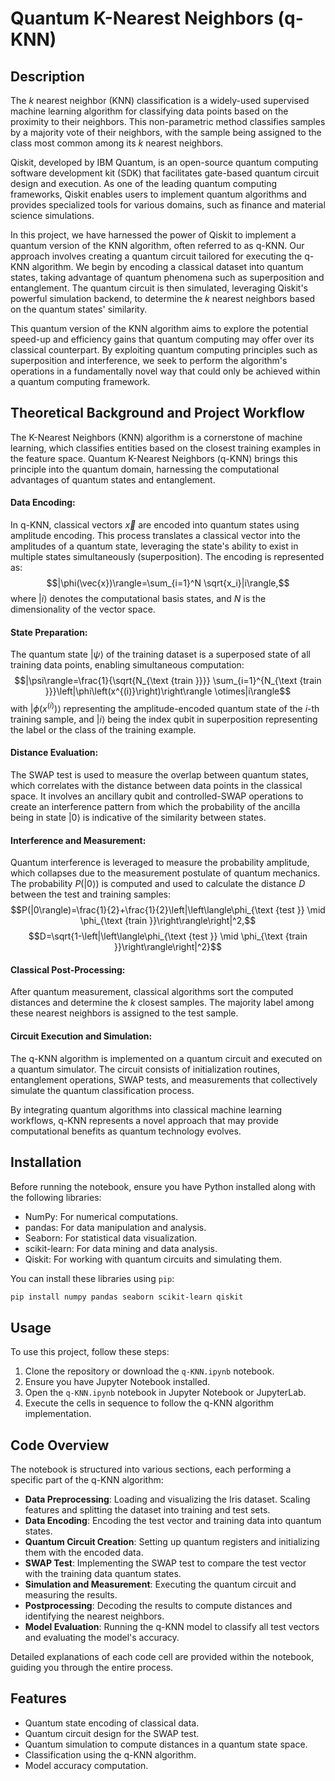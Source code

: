 
# Quantum K-Nearest Neighbors (q-KNN)

## Description
The $k$ nearest neighbor (KNN) classification is a widely-used supervised machine learning algorithm for classifying data points based on the proximity to their neighbors. This non-parametric method classifies samples by a majority vote of their neighbors, with the sample being assigned to the class most common among its $k$ nearest neighbors.

Qiskit, developed by IBM Quantum, is an open-source quantum computing software development kit (SDK) that facilitates gate-based quantum circuit design and execution. As one of the leading quantum computing frameworks, Qiskit enables users to implement quantum algorithms and provides specialized tools for various domains, such as finance and material science simulations.

In this project, we have harnessed the power of Qiskit to implement a quantum version of the KNN algorithm, often referred to as q-KNN. Our approach involves creating a quantum circuit tailored for executing the q-KNN algorithm. We begin by encoding a classical dataset into quantum states, taking advantage of quantum phenomena such as superposition and entanglement. The quantum circuit is then simulated, leveraging Qiskit's powerful simulation backend, to determine the $k$ nearest neighbors based on the quantum states' similarity.

This quantum version of the KNN algorithm aims to explore the potential speed-up and efficiency gains that quantum computing may offer over its classical counterpart. By exploiting quantum computing principles such as superposition and interference, we seek to perform the algorithm's operations in a fundamentally novel way that could only be achieved within a quantum computing framework.

## Theoretical Background and Project Workflow
The K-Nearest Neighbors (KNN) algorithm is a cornerstone of machine learning, which classifies entities based on the closest training examples in the feature space. Quantum K-Nearest Neighbors (q-KNN) brings this principle into the quantum domain, harnessing the computational advantages of quantum states and entanglement.

#### Data Encoding:

In q-KNN, classical vectors $\vec{x}$ are encoded into quantum states using amplitude encoding. This process translates a classical vector into the amplitudes of a quantum state, leveraging the state's ability to exist in multiple states simultaneously (superposition). The encoding is represented as:
$$|\phi(\vec{x})\rangle=\sum_{i=1}^N \sqrt{x_i}|i\rangle,$$
where $|i\rangle$ denotes the computational basis states, and $N$ is the dimensionality of the vector space.

#### State Preparation:

The quantum state $|\psi\rangle$ of the training dataset is a superposed state of all training data points, enabling simultaneous computation:
$$|\psi\rangle=\frac{1}{\sqrt{N_{\text {train }}}} \sum_{i=1}^{N_{\text {train }}}\left|\phi\left(x^{(i)}\right)\right\rangle \otimes|i\rangle$$
with $\left|\phi\left(x^{(i)}\right)\right\rangle$ representing the amplitude-encoded quantum state of the $i$-th training sample, and $|i\rangle$ being the index qubit in superposition representing the label or the class of the training example.

#### Distance Evaluation:

The SWAP test is used to measure the overlap between quantum states, which correlates with the distance between data points in the classical space. It involves an ancillary qubit and controlled-SWAP operations to create an interference pattern from which the probability of the ancilla being in state $|0\rangle$ is indicative of the similarity between states.

#### Interference and Measurement:

Quantum interference is leveraged to measure the probability amplitude, which collapses due to the measurement postulate of quantum mechanics. The probability $P(|0\rangle)$ is computed and used to calculate the distance $D$ between the test and training samples:
$$P(|0\rangle)=\frac{1}{2}+\frac{1}{2}\left|\left\langle\phi_{\text {test }} \mid \phi_{\text {train }}\right\rangle\right|^2,$$
$$D=\sqrt{1-\left|\left\langle\phi_{\text {test }} \mid \phi_{\text {train }}\right\rangle\right|^2}$$

#### Classical Post-Processing:

After quantum measurement, classical algorithms sort the computed distances and determine the $k$ closest samples. The majority label among these nearest neighbors is assigned to the test sample.

#### Circuit Execution and Simulation:

The q-KNN algorithm is implemented on a quantum circuit and executed on a quantum simulator. The circuit consists of initialization routines, entanglement operations, SWAP tests, and measurements that collectively simulate the quantum classification process.

By integrating quantum algorithms into classical machine learning workflows, q-KNN represents a novel approach that may provide computational benefits as quantum technology evolves.

## Installation

Before running the notebook, ensure you have Python installed along with the following libraries:

- NumPy: For numerical computations.
- pandas: For data manipulation and analysis.
- Seaborn: For statistical data visualization.
- scikit-learn: For data mining and data analysis.
- Qiskit: For working with quantum circuits and simulating them.

You can install these libraries using `pip`:

```bash
pip install numpy pandas seaborn scikit-learn qiskit
```

## Usage

To use this project, follow these steps:

1. Clone the repository or download the `q-KNN.ipynb` notebook.
2. Ensure you have Jupyter Notebook installed.
3. Open the `q-KNN.ipynb` notebook in Jupyter Notebook or JupyterLab.
4. Execute the cells in sequence to follow the q-KNN algorithm implementation.

## Code Overview

The notebook is structured into various sections, each performing a specific part of the q-KNN algorithm:

- **Data Preprocessing**: Loading and visualizing the Iris dataset. Scaling features and splitting the dataset into training and test sets.
- **Data Encoding**: Encoding the test vector and training data into quantum states.
- **Quantum Circuit Creation**: Setting up quantum registers and initializing them with the encoded data.
- **SWAP Test**: Implementing the SWAP test to compare the test vector with the training data quantum states.
- **Simulation and Measurement**: Executing the quantum circuit and measuring the results.
- **Postprocessing**: Decoding the results to compute distances and identifying the nearest neighbors.
- **Model Evaluation**: Running the q-KNN model to classify all test vectors and evaluating the model's accuracy.

Detailed explanations of each code cell are provided within the notebook, guiding you through the entire process.

## Features

- Quantum state encoding of classical data.
- Quantum circuit design for the SWAP test.
- Quantum simulation to compute distances in a quantum state space.
- Classification using the q-KNN algorithm.
- Model accuracy computation.
